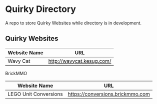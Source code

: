 # Quirky Directory

A repo to store Quirky Websites while directory is in development. 

## Quirky Websites

| Website Name | URL |
| --- | --- |
| Wavy Cat | http://wavycat.kesug.com/ |

BrickMMO

| Website Name | URL |
| --- | --- |
| LEGO Unit Conversions | https://conversions.brickmmo.com |
